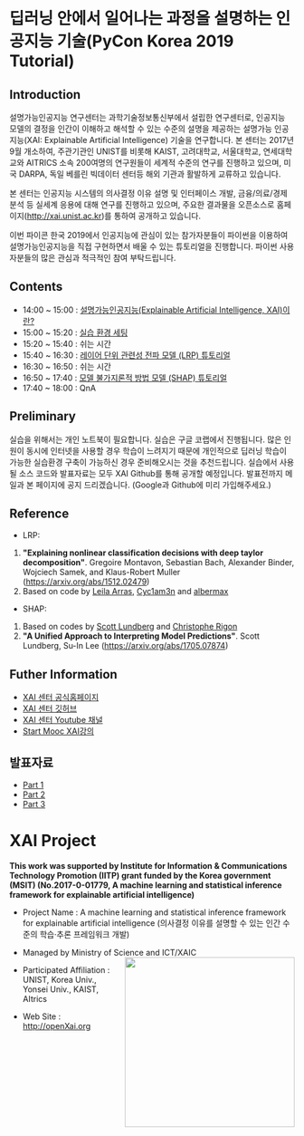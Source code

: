
# 딥러닝 안에서 일어나는 과정을 설명하는 인공지능 기술(PyCon Korea 2019 Tutorial)

## Introduction
설명가능인공지능 연구센터는 과학기술정보통신부에서 설립한 연구센터로, 인공지능 모델의 결정을 인간이 이해하고 해석할 수 있는 수준의 설명을 제공하는 설명가능 인공지능(XAI: Explainable Artificial Intelligence) 기술을 연구합니다. 본 센터는 2017년 9월 개소하여, 주관기관인 UNIST를 비롯해 KAIST, 고려대학교, 서울대학교, 연세대학교와 AITRICS 소속 200여명의 연구원들이 세계적 수준의 연구를 진행하고 있으며, 미국 DARPA, 독일 베를린 빅데이터 센터등 해외 기관과 활발하게 교류하고 있습니다. 

본 센터는 인공지능 시스템의 의사결정 이유 설명 및 인터페이스 개발, 금융/의료/경제 분석 등 실세계 응용에 대해 연구를 진행하고 있으며, 주요한 결과물을 오픈소스로 홈페이지(http://xai.unist.ac.kr)를  통하여 공개하고 있습니다. 

이번 파이콘 한국 2019에서 인공지능에 관심이 있는 참가자분들이 파이썬을 이용하여 설명가능인공지능을 직접 구현하면서 배울 수 있는 튜토리얼을 진행합니다. 파이썬 사용자분들의 많은 관심과 적극적인 참여 부탁드립니다.

## Contents
+ 14:00 ~ 15:00 : [설명가능인공지능(Explainable Artificial Intelligence, XAI)이란?](https://github.com/OpenXAIProject/PyConKorea2019-Tutorials/blob/master/PyConKorea2019-Introduction-presentation.pdf)
+ 15:00 ~ 15:20 : [실습 환경 세팅](https://github.com/OpenXAIProject/PyConKorea2019-Tutorials/blob/master/colab_setting.ipynb) 
+ 15:20 ~ 15:40 : 쉬는 시간
+ 15:40 ~ 16:30 : [레이어 단위 관련성 전파 모델 (LRP) 튜토리얼](https://github.com/OpenXAIProject/PyConKorea2019-Tutorials/blob/master/LRP/PyConKorea2019-LRP-tutorial-presentation.pdf)
+ 16:30 ~ 16:50 : 쉬는 시간
+ 16:50 ~ 17:40 : [모델 불가지론적 방법 모델 (SHAP) 튜토리얼](https://github.com/OpenXAIProject/PyConKorea2019-Tutorials/blob/master/SHAP/PyConKorea2019-SHAP-tutorial-presentation.pdf)
+ 17:40 ~ 18:00 : QnA

## Preliminary
실습을 위해서는 개인 노트북이 필요합니다.
실습은 구글 코랩에서 진행됩니다. 많은 인원이 동시에 인터넷을 사용할 경우 학습이 느려지기 때문에 개인적으로 딥러닝 학습이 가능한 실습환경 구축이 가능하신 경우 준비해오시는 것을 추천드립니다.
실습에서 사용될 소스 코드와 발표자료는 모두 XAI Github를 통해 공개할 예정입니다. 발표전까지 메일과 본 페이지에 공지 드리겠습니다. (Google과 Github에 미리 가입해주세요.)

## Reference
+ LRP: 
1. **"Explaining nonlinear classification decisions with deep taylor decomposition"**. Gregoire Montavon, Sebastian Bach, Alexander Binder, Wojciech Samek, and Klaus-Robert Muller (https://arxiv.org/abs/1512.02479)
2. Based on code by [Leila Arras](https://github.com/ArrasL/LRP_for_LSTM), [Cyc1am3n](https://cyc1am3n.github.io/2018/11/10/classifying_korean_movie_review.html) and [albermax](https://github.com/albermax/innvestigate)

+ SHAP:
1. Based on codes by [Scott Lundberg](https://github.com/slundberg/shap) and [Christophe Rigon](https://www.kaggle.com/datacog314/tutorial-machine-learning-interpretability)
2. **"A Unified Approach to Interpreting Model Predictions"**. Scott Lundberg, Su-In Lee (https://arxiv.org/abs/1705.07874)

## Futher Information
+ [XAI 센터 공식홈페이지](http://xai.unist.ac.kr/)
+ [XAI 센터 깃허브](https://github.com/openxaiProject)
+ [XAI 센터 Youtube 채널](https://www.youtube.com/channel/UCGxsfIsOry_LdBaPSet2p7g)
+ [Start Mooc XAI강의](https://unist.edwith.org/2019090-aip2-advanced)

## 발표자료
+ [Part 1](https://www.slideshare.net/OpenXAI/2019-part-1)
+ [Part 2](https://www.slideshare.net/OpenXAI/2019-lrp-part-2)
+ [Part 3](https://www.slideshare.net/OpenXAI/2019-shap-part-3)

# XAI Project 

**This work was supported by Institute for Information & Communications Technology Promotion (IITP) grant funded by the Korea government (MSIT) (No.2017-0-01779, A machine learning and statistical inference framework for explainable artificial intelligence)**

+ Project Name : A machine learning and statistical inference framework for explainable artificial intelligence (의사결정 이유를 설명할 수 있는 인간 수준의 학습·추론 프레임워크 개발)

+ Managed by Ministry of Science and ICT/XAIC <img align="right" src="http://xai.unist.ac.kr/static/img/logos/XAIC_logo.png" width=300px>

+ Participated Affiliation : UNIST, Korea Univ., Yonsei Univ., KAIST, AItrics  

+ Web Site : <http://openXai.org>


